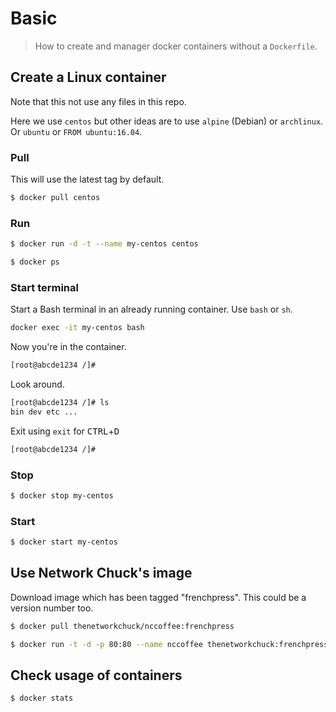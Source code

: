 # Basic
> How to create and manager docker containers without a `Dockerfile`.


## Create a Linux container

Note that this not use any files in this repo.

Here we use `centos` but other ideas are to use `alpine` (Debian) or `archlinux`. Or `ubuntu` or `FROM ubuntu:16.04`.

### Pull

This will use the latest tag by default.

```sh
$ docker pull centos
```

### Run

```sh
$ docker run -d -t --name my-centos centos
```

```sh
$ docker ps
```

### Start terminal

Start a Bash terminal in an already running container. Use `bash` or `sh`.

```sh
docker exec -it my-centos bash
```

Now you're in the container.

```sh
[root@abcde1234 /]#
```

Look around.

```sh
[root@abcde1234 /]# ls
bin dev etc ...
```

Exit using `exit` for <kbd>CTRL</kbd>+<kbd>D</kbd>


```sh
[root@abcde1234 /]#
```

### Stop

```sh
$ docker stop my-centos
```


### Start

```sh
$ docker start my-centos
```


## Use Network Chuck's image

Download image which has been tagged "frenchpress". This could be a version number too.

```sh
$ docker pull thenetworkchuck/nccoffee:frenchpress
```

```sh
$ docker run -t -d -p 80:80 --name nccoffee thenetworkchuck:frenchpress
```

## Check usage of containers


```sh
$ docker stats
```
